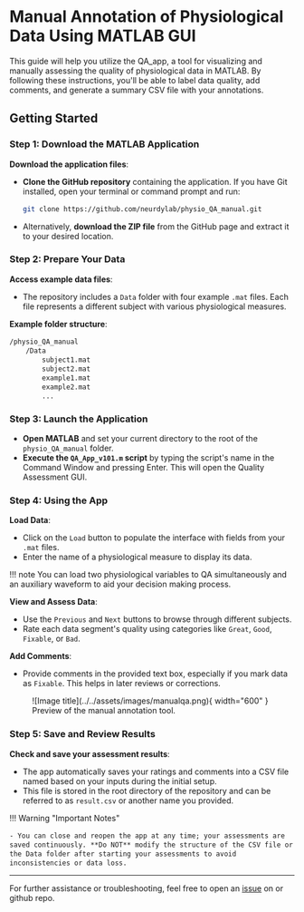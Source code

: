 # Manual Annotation of Physiological Data Using MATLAB GUI

This guide will help you utilize the QA_app, a tool for visualizing and manually assessing the quality of physiological data in MATLAB. By following these instructions, you'll be able to label data quality, add comments, and generate a summary CSV file with your annotations.

## Getting Started

### Step 1: Download the MATLAB Application

**Download the application files**:

- **Clone the GitHub repository** containing the application. If you have Git installed, open your terminal or command prompt and run:
  ```bash
  git clone https://github.com/neurdylab/physio_QA_manual.git
  ```
- Alternatively, **download the ZIP file** from the GitHub page and extract it to your desired location.

### Step 2: Prepare Your Data

**Access example data files**:

- The repository includes a `Data` folder with four example `.mat` files. Each file represents a different subject with various physiological measures.

**Example folder structure**:
```
/physio_QA_manual
    /Data
        subject1.mat
        subject2.mat
        example1.mat
        example2.mat
        ...
```

### Step 3: Launch the Application

- **Open MATLAB** and set your current directory to the root of the `physio_QA_manual` folder.
- **Execute the `QA_App_v101.m` script** by typing the script's name in the Command Window and pressing Enter. This will open the Quality Assessment GUI.

### Step 4: Using the App

**Load Data**:

- Click on the `Load` button to populate the interface with fields from your `.mat` files.
- Enter the name of a physiological measure to display its data.

!!! note 
    You can load two physiological variables to QA simultaneously and an auxiliary waveform to aid your decision making process. 
   
**View and Assess Data**:

- Use the `Previous` and `Next` buttons to browse through different subjects.
- Rate each data segment's quality using categories like `Great`, `Good`, `Fixable`, or `Bad`.
   
**Add Comments**:
   
- Provide comments in the provided text box, especially if you mark data as `Fixable`. This helps in later reviews or corrections.

<figure markdown="span">
  ![Image title](../../assets/images/manualqa.png){ width="600" }
  <figcaption>Preview of the manual annotation tool.</figcaption>
</figure>

### Step 5: Save and Review Results

**Check and save your assessment results**:

- The app automatically saves your ratings and comments into a CSV file named based on your inputs during the initial setup.
- This file is stored in the root directory of the repository and can be referred to as `result.csv` or another name you provided.

!!! Warning "Important Notes"

    - You can close and reopen the app at any time; your assessments are saved continuously. **Do NOT** modify the structure of the CSV file or the Data folder after starting your assessments to avoid inconsistencies or data loss.

---

For further assistance or troubleshooting, feel free to open an [issue](https://github.com/neurdylab/physio_QA_manual/issues) on or github repo.